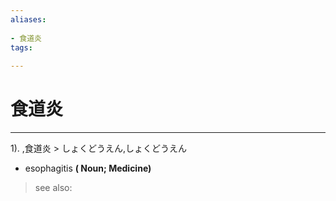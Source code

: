 ```yaml
---
aliases:
    
- 食道炎
tags:
    
---
```


# 食道炎
---
1).
,食道炎 > しょくどうえん,しょくどうえん

- esophagitis
**( Noun; Medicine)**
> see also: 
            